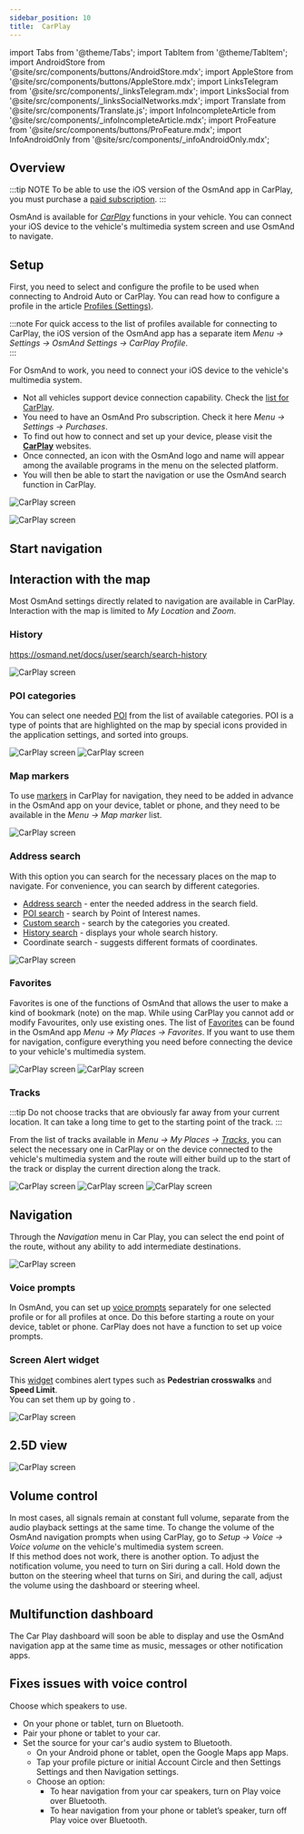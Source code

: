 ```yaml
---
sidebar_position: 10
title:  CarPlay
---
```


import Tabs from '@theme/Tabs';
import TabItem from '@theme/TabItem';
import AndroidStore from '@site/src/components/buttons/AndroidStore.mdx';
import AppleStore from '@site/src/components/buttons/AppleStore.mdx';
import LinksTelegram from '@site/src/components/_linksTelegram.mdx';
import LinksSocial from '@site/src/components/_linksSocialNetworks.mdx';
import Translate from '@site/src/components/Translate.js';
import InfoIncompleteArticle from '@site/src/components/_infoIncompleteArticle.mdx';
import ProFeature from '@site/src/components/buttons/ProFeature.mdx';
import InfoAndroidOnly from '@site/src/components/_infoAndroidOnly.mdx';

<InfoIncompleteArticle/>  

## Overview

:::tip NOTE
To be able to use the iOS version of the OsmAnd app in CarPlay, you must purchase a [paid subscription]((../purchases/ios.md#free-and-paid-features)).
:::

OsmAnd is available for [*CarPlay*](https://www.apple.com/ios/carplay/) functions in your vehicle. You can connect your iOS device to the vehicle's multimedia system screen and use OsmAnd to navigate.  

<!--  

CarPlay is software developed by Apple that allows iPhone owners to use some functions of their phone on the screen of a car connected to the CarPlay system.

With CarPlay, users can access the OsmAnd app on their iPhone without picking up their phone. Instead, users can control apps from the car's screen or on the device with the app.

To use CarPlay, a compatible iPhone must be connected to the car's multimedia system using a Lightning cable or wirelessly via Wi-Fi or Bluetooth. CarPlay is available on some vehicle models and requires the appropriate equipment.

To use CarPlay and the navigation apps on your vehicle's screen, follow these steps:

1. Make sure your iPhone is compatible with CarPlay and your vehicle supports this technology. As a general rule, if your vehicle was manufactured after 2014, it most likely supports CarPlay.
2. Connect your iPhone to your vehicle's multimedia system using a Lightning cable or via Wi-Fi or Bluetooth.
3 If your vehicle is equipped with CarPlay, the CarPlay interface should automatically appear on your vehicle's screen. If not, select the CarPlay option on your vehicle's screen.
4. To use OsmAnd, select it on the CarPlay screen. A map is displayed with routes and destinations marked on it.
5. To create a route, you must enter a destination on the CarPlay screen or in the app.
6. The navigation app provides information about your current position on the map, driving directions, distance to the next turn, and arrival time at your destination.
7. You can use voice prompts to listen to route guidance, report problems on the road, and find the nearest gas station.
  -->

## Setup

First, you need to select and configure the profile to be used when connecting to Android Auto or CarPlay. You can read how to configure a profile in the article [Profiles (Settings)](../personal/profiles).  

:::note
For quick access to the list of profiles available for connecting to CarPlay, the iOS version of the OsmAnd app has a separate item *Menu → Settings → OsmAnd Settings → CarPlay Profile*.  
:::

<!-- To use CarPlay and the navigation apps on your vehicle's screen, follow these steps:

1. Make sure your iPhone is compatible with CarPlay and your vehicle supports this technology. As a general rule, if your vehicle was manufactured after 2014, it most likely supports CarPlay.
2. Connect your iPhone to your vehicle's multimedia system using a Lightning cable or via Wi-Fi or Bluetooth.
3 If your vehicle is equipped with CarPlay, the CarPlay interface should automatically appear on your vehicle's screen. If not, select the CarPlay option on your vehicle's screen.
4. To use OsmAnd, select it on the CarPlay screen. A map is displayed with routes and destinations marked on it.
5. To create a route, you must enter a destination on the CarPlay screen or in the app.
6. The navigation app provides information about your current position on the map, driving directions, distance to the next turn, and arrival time at your destination.
7. You can use voice prompts to listen to route guidance, report problems on the road, and find the nearest gas station. 



To use CarPlay in a vehicle compatible with this system, follow these steps:

1. Connect your iPhone to the car multimedia system using a Lightning cable or wirelessly via Wi-Fi or Bluetooth. The first connection may require permission to use CarPlay on the iPhone.
2. Once connected, the CarPlay menu will appear on the vehicle screen with all available apps.
To use a navigation application such as Apple Maps, select it from the CarPlay menu. Then enter the address or name of the place you want to get to. You can also use Siri voice commands to search and navigate.
4. Once you've selected a location, press Start or Go to start your route.
5. As you drive, the vehicle screen will display detailed route instructions, including turns, distances, and arrival times.
6. If you want to change your route or select a different location, you can use Siri voice commands or press the appropriate buttons on the screen.
7. After completing a route, you can disconnect CarPlay by disconnecting your iPhone from the vehicle's multimedia system.

Please note that an Internet connection may be required to use the navigation apps in CarPlay. If Internet access on your iPhone is limited, you can use applications such as Google Maps or Waze, which allow you to preload maps and routes and use them without the Internet.

-->


For OsmAnd to work, you need to connect your iOS device to the vehicle's multimedia system.  
- Not all vehicles support device connection capability. Check the [list for CarPlay](https://www.apple.com/ios/carplay/available-models/).
- You need to have an OsmAnd Pro subscription. Check it here *Menu → Settings → Purchases*.
- To find out how to connect and set up your device, please visit the [**CarPlay**](https://support.apple.com/en-us/HT205634) websites. 
- Once connected, an icon with the OsmAnd logo and name will appear among the available programs in the menu on the selected platform.
- You will then be able to start the navigation or use the OsmAnd search function in CarPlay.  

![CarPlay screen](@site/static/img/navigation/auto-car/car-play-screen.png)  

![CarPlay screen](@site/static/img/navigation/auto-car/car-play-select-point.png)


## Start navigation

<!-- 
1. [Setup](#setup)
2. Settings in the app
3. Navigation Menu. 
4. Selecting an end point
-->
 

## Interaction with the map

Most OsmAnd settings directly related to navigation are available in CarPlay. Interaction with the map is limited to *My Location* and *Zoom*.  


### History

https://osmand.net/docs/user/search/search-history

![CarPlay screen](@site/static/img/navigation/auto-car/car-play-history.png)  


### POI categories

You can select one needed [POI](../map/point-layers-on-map.md#points-of-interest-poi) from the list of available categories. POI is a type of points that are highlighted on the map by special icons provided in the application settings, and sorted into groups.  

<!-- To navigate to a POI (point of interest) in CarPlay, follow these simple steps:

1. Connect your iPhone to CarPlay in your car and start OsmAnd.
2. Enter the name of the POI you want to find using voice search or on-screen text input.
3. When the app finds the POI you're looking for, select it on the map or in the list of search results.
4. Tap the "Directions" or "Itinerary" button to start navigating to that location.
5. The app will begin calculating the route and showing directions on the screen. Depending on the settings of your navigation app and your vehicle, you may receive voice instructions to guide you to your destination.
6. If you want to change your route or navigation settings, you can use the on-screen buttons or voice search to make changes.
7. When you approach your POI, the app can suggest a parking spot, if there is one.
8. When you arrive at the location, the app will notify you that you have reached your POI.  -->

![CarPlay screen](@site/static/img/navigation/auto-car/car-play-poi.png)  ![CarPlay screen](@site/static/img/navigation/auto-car/car-play-poi-rest.png)  


### Map markers

To use [markers](../personal/markers.md#overview) in CarPlay for navigation, they need to be added in advance in the OsmAnd app on your device, tablet or phone, and they need to be available in the *Menu → Map marker* list.   

![CarPlay screen](@site/static/img/navigation/auto-car/car-play-3.png)


### Address search

With this option you can search for the necessary places on the map to navigate. For convenience, you can search by different categories.  
- [Address search](../search/search-address.md) - enter the needed address in the search field.
- [POI search](../search/search-poi.md) - search by Point of Interest names.
- [Custom search](../search/custom-poi-search.md) - search by the categories you created.
- [History search](../search/search-history.md) - displays your whole search history.
- Coordinate search - suggests different formats of coordinates.  

![CarPlay screen](@site/static/img/navigation/auto-car/car-play-search.png)


### Favorites

Favorites is one of the functions of OsmAnd that allows the user to make a kind of bookmark (note) on the map. While using CarPlay you cannot add or modify Favourites, only use existing ones. The list of [Favorites](../personal/favorites.md#manage-favorites) can be found in the OsmAnd app *Menu → My Places → Favorites*. If you want to use them for navigation, configure everything you need before connecting the device to your vehicle's multimedia system.  

![CarPlay screen](@site/static/img/navigation/auto-car/car-play-favorites.png)  ![CarPlay screen](@site/static/img/navigation/auto-car/car-play-favorites-last-modified.png)


### Tracks

:::tip
Do not choose tracks that are obviously far away from your current location. It can take a long time to get to the starting point of the track.
:::

From the list of tracks available in *Menu → My Places → [Tracks](../personal/tracks.md)*, you can select the necessary one in CarPlay or on the device connected to the vehicle's multimedia system and the route will either build up to the start of the track or display the current direction along the track.   

![CarPlay screen](@site/static/img/navigation/auto-car/car-play-tracks.png)  ![CarPlay screen](@site/static/img/navigation/auto-car/car-play-tracks-mod.png)   ![CarPlay screen](@site/static/img/navigation/auto-car/car-play-tracks-rec.png) 


## Navigation

Through the *Navigation* menu in Car Play, you can select the end point of the route, without any ability to add intermediate destinations.  

![CarPlay screen](@site/static/img/navigation/auto-car/car-play-navigation.png)


### Voice prompts

In OsmAnd, you can set up [voice prompts](../navigation/voice-navigation) separately for one selected profile or for all profiles at once. Do this before starting a route on your device, tablet or phone. CarPlay does not have a function to set up voice prompts. 


### Screen Alert widget

This [widget](../widgets/nav-widgets.md#alert-widget) combines alert types such as **Pedestrian crosswalks** and **Speed Limit**.  
You can set them up by going to *<Translate android="true" ids="shared_string_menu,shared_string_settings,configure_profile,routing_settings_2,screen_alerts"/>*.  

![CarPlay screen](@site/static/img/navigation/auto-car/car-play-13.png)  


## 2.5D view

![CarPlay screen](@site/static/img/navigation/auto-car/car-play-D.png)  


## Volume control

In most cases, all signals remain at constant full volume, separate from the audio playback settings at the same time. To change the volume of the OsmAnd navigation prompts when using CarPlay, go to *Setup → Voice → Voice volume* on the vehicle's multimedia system screen.  
If this method does not work, there is another option. To adjust the notification volume, you need to turn on Siri during a call. Hold down the button on the steering wheel that turns on Siri, and during the call, adjust the volume using the dashboard or steering wheel.  


## Multifunction dashboard

The Car Play dashboard will soon be able to display and use the OsmAnd navigation app at the same time as music, messages or other notification apps.  


## Fixes issues with voice control

Choose which speakers to use.
- On your phone or tablet, turn on Bluetooth.
- Pair your phone or tablet to your car.
- Set the source for your car's audio system to Bluetooth.
    - On your Android phone or tablet, open the Google Maps app Maps.
    - Tap your profile picture or initial Account Circle and then Settings Settings and then Navigation settings.
    - Choose an option:
       - To hear navigation from your car speakers, turn on Play voice over Bluetooth.
       - To hear navigation from your phone or tablet’s speaker, turn off Play voice over Bluetooth.


